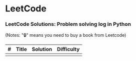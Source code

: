 # LeetCode
### LeetCode Solutions: Problem solving log in Python

(Notes: "🔒" means you need to buy a book from Leetcode)

| # | Title | Solution | Difficulty |
|---| ----- | -------- | ---------- |
|||

